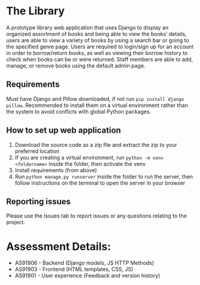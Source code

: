 # The Library
A prototype library web application that uses Django to display an organized assortment of books and being able to view the books’ details, users are able to view a variety of books by using a search bar or going to the specified genre page. Users are required to login/sign up for an account in order to borrow/return books, as well as viewing their borrow history to check when books can be or were returned. Staff members are able to add, manage, or remove books using the default admin page.

## Requirements
Must have Django and Pillow downloaded, if not run `pip install django pillow`. Recommended to install them on a virtual environment rather than the system to avoid conflicts with global Python packages.

## How to set up web application
1. Download the source code as a zip file and extract the zip to your preferred location
2. If you are creating a virtual environment, run `python -m venv <foldername>` inside the folder, then activate the venv
3. Install requirements (from above)
4. Run `python manage.py runserver` inside the folder to run the server, then follow instructions on the terminal to open the server in your browser

## Reporting issues
Please use the Issues tab to report issues or any questions relating to the project.

# Assessment Details:
- AS91906 - Backend (Django models, JS HTTP Methods)
- AS91903 - Frontend (HTML templates, CSS, JS)
- AS91901 - User experience (Feedback and version history)
